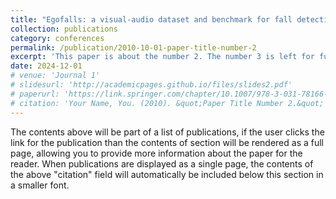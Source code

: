 ```yaml
---
title: "Egofalls: a visual-audio dataset and benchmark for fall detection using egocentric cameras"
collection: publications
category: conferences
permalink: /publication/2010-10-01-paper-title-number-2
excerpt: 'This paper is about the number 2. The number 3 is left for future work.'
date: 2024-12-01
# venue: 'Journal 1'
# slidesurl: 'http://academicpages.github.io/files/slides2.pdf'
# paperurl: 'https://link.springer.com/chapter/10.1007/978-3-031-78166-7_16'
# citation: 'Your Name, You. (2010). &quot;Paper Title Number 2.&quot; <i>Journal 1</i>. 1(2).'
---
```


The contents above will be part of a list of publications, if the user clicks the link for the publication than the contents of section will be rendered as a full page, allowing you to provide more information about the paper for the reader. When publications are displayed as a single page, the contents of the above "citation" field will automatically be included below this section in a smaller font.